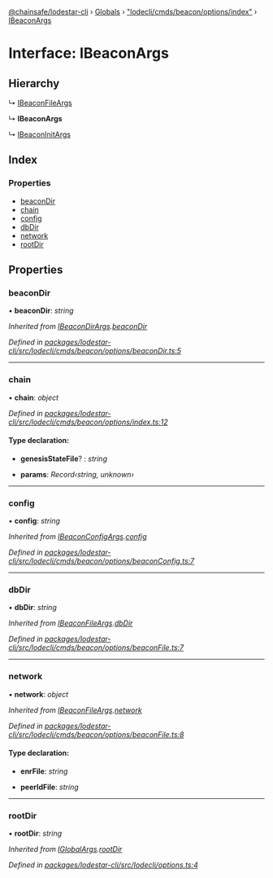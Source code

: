 [@chainsafe/lodestar-cli](../README.md) › [Globals](../globals.md) › ["lodecli/cmds/beacon/options/index"](../modules/_lodecli_cmds_beacon_options_index_.md) › [IBeaconArgs](_lodecli_cmds_beacon_options_index_.ibeaconargs.md)

# Interface: IBeaconArgs

## Hierarchy

  ↳ [IBeaconFileArgs](_lodecli_cmds_beacon_options_beaconfile_.ibeaconfileargs.md)

  ↳ **IBeaconArgs**

  ↳ [IBeaconInitArgs](_lodecli_cmds_beacon_cmds_init_options_.ibeaconinitargs.md)

## Index

### Properties

* [beaconDir](_lodecli_cmds_beacon_options_index_.ibeaconargs.md#beacondir)
* [chain](_lodecli_cmds_beacon_options_index_.ibeaconargs.md#chain)
* [config](_lodecli_cmds_beacon_options_index_.ibeaconargs.md#config)
* [dbDir](_lodecli_cmds_beacon_options_index_.ibeaconargs.md#dbdir)
* [network](_lodecli_cmds_beacon_options_index_.ibeaconargs.md#network)
* [rootDir](_lodecli_cmds_beacon_options_index_.ibeaconargs.md#rootdir)

## Properties

###  beaconDir

• **beaconDir**: *string*

*Inherited from [IBeaconDirArgs](_lodecli_cmds_beacon_options_beacondir_.ibeacondirargs.md).[beaconDir](_lodecli_cmds_beacon_options_beacondir_.ibeacondirargs.md#beacondir)*

*Defined in [packages/lodestar-cli/src/lodecli/cmds/beacon/options/beaconDir.ts:5](https://github.com/ChainSafe/lodestar/blob/e2d6cf79d/packages/lodestar-cli/src/lodecli/cmds/beacon/options/beaconDir.ts#L5)*

___

###  chain

• **chain**: *object*

*Defined in [packages/lodestar-cli/src/lodecli/cmds/beacon/options/index.ts:12](https://github.com/ChainSafe/lodestar/blob/e2d6cf79d/packages/lodestar-cli/src/lodecli/cmds/beacon/options/index.ts#L12)*

#### Type declaration:

* **genesisStateFile**? : *string*

* **params**: *Record‹string, unknown›*

___

###  config

• **config**: *string*

*Inherited from [IBeaconConfigArgs](_lodecli_cmds_beacon_options_beaconconfig_.ibeaconconfigargs.md).[config](_lodecli_cmds_beacon_options_beaconconfig_.ibeaconconfigargs.md#config)*

*Defined in [packages/lodestar-cli/src/lodecli/cmds/beacon/options/beaconConfig.ts:7](https://github.com/ChainSafe/lodestar/blob/e2d6cf79d/packages/lodestar-cli/src/lodecli/cmds/beacon/options/beaconConfig.ts#L7)*

___

###  dbDir

• **dbDir**: *string*

*Inherited from [IBeaconFileArgs](_lodecli_cmds_beacon_options_beaconfile_.ibeaconfileargs.md).[dbDir](_lodecli_cmds_beacon_options_beaconfile_.ibeaconfileargs.md#dbdir)*

*Defined in [packages/lodestar-cli/src/lodecli/cmds/beacon/options/beaconFile.ts:7](https://github.com/ChainSafe/lodestar/blob/e2d6cf79d/packages/lodestar-cli/src/lodecli/cmds/beacon/options/beaconFile.ts#L7)*

___

###  network

• **network**: *object*

*Inherited from [IBeaconFileArgs](_lodecli_cmds_beacon_options_beaconfile_.ibeaconfileargs.md).[network](_lodecli_cmds_beacon_options_beaconfile_.ibeaconfileargs.md#network)*

*Defined in [packages/lodestar-cli/src/lodecli/cmds/beacon/options/beaconFile.ts:8](https://github.com/ChainSafe/lodestar/blob/e2d6cf79d/packages/lodestar-cli/src/lodecli/cmds/beacon/options/beaconFile.ts#L8)*

#### Type declaration:

* **enrFile**: *string*

* **peerIdFile**: *string*

___

###  rootDir

• **rootDir**: *string*

*Inherited from [IGlobalArgs](_lodecli_options_.iglobalargs.md).[rootDir](_lodecli_options_.iglobalargs.md#rootdir)*

*Defined in [packages/lodestar-cli/src/lodecli/options.ts:4](https://github.com/ChainSafe/lodestar/blob/e2d6cf79d/packages/lodestar-cli/src/lodecli/options.ts#L4)*
